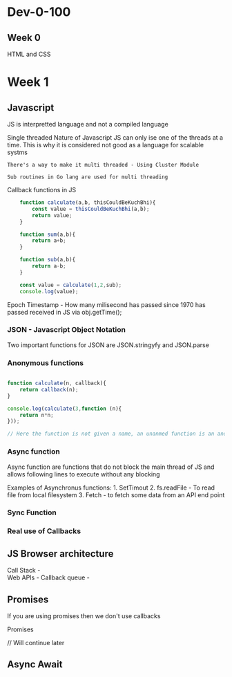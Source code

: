 # Dev-0-100


## Week 0

HTML and CSS


# Week 1 

## Javascript 

JS is interpretted language and not a compiled language

Single threaded Nature of Javascript
    JS can only ise one of the threads at a time.
    This is why it is considered not good as a language for scalable systms

    There's a way to make it multi threaded - Using Cluster Module

    Sub routines in Go lang are used for multi threading

Callback functions in JS

```Javascript 
    function calculate(a,b, thisCouldBeKuchBhi){
        const value = thisCouldBeKuchBhi(a,b);
        return value;
    }

    function sum(a,b){
        return a+b;
    }

    function sub(a,b){
        return a-b;
    }

    const value = calculate(1,2,sub);
    console.log(value);


```
    
Epoch Timestamp - How many milisecond has passed since 1970 has passed
received in JS via obj.getTime();

### JSON - Javascript Object Notation


Two important functions for JSON are JSON.stringyfy and JSON.parse
### Anonymous functions


``` Javascript 

function calculate(n, callback){
    return callback(n);
}

console.log(calculate(3,function (n){
    return n*n;
}));

// Here the function is not given a name, an unanmed function is an anonymous function

```
### Async function 

Async function are functions that do not block the main thread of JS and allows following lines to execute without any blocking

Examples of Asynchronus functions:
    1. SetTimout
    2. fs.readFile - To read file from local filesystem
    3. Fetch - to fetch some data from an API end point

### Sync Function

### Real use of Callbacks

## JS Browser architecture



Call Stack -   
Web APIs - 
Callback queue - 


## Promises 

If you are using promises then we don't use callbacks

Promises 

// Will continue later

## Async Await


